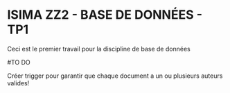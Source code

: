 # ISIMA ZZ2 - BASE DE DONNÉES - TP1 
Ceci est le premier travail pour la discipline de base de données 

#TO DO

Créer trigger pour garantir que chaque document a un ou plusieurs auteurs valides!
